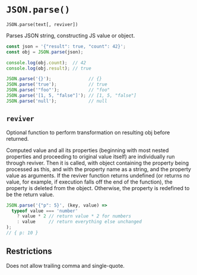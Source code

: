 # `JSON.parse()`

`JSON.parse(text[, reviver])`

Parses JSON string, constructing JS value or object.

```javascript
const json = '{"result": true, "count": 42}';
const obj = JSON.parse(json);

console.log(obj.count);  // 42
console.log(obj.result); // true
```

```javascript
JSON.parse('{}');              // {}
JSON.parse('true');            // true
JSON.parse('"foo"');           // "foo"
JSON.parse('[1, 5, "false"]'); // [1, 5, "false"]
JSON.parse('null');            // null
```

## `reviver`

Optional function to perform transformation on resulting obj before returned.

Computed value and all its properties (beginning with most nested properties and proceeding to original value itself) are individually run through reviver. Then it is called, with object containing the property being processed as this, and with the property name as a string, and the property value as arguments. If the reviver function returns undefined (or returns no value, for example, if execution falls off the end of the function), the property is deleted from the object. Otherwise, the property is redefined to be the return value.

```javascript
JSON.parse('{"p": 5}', (key, value) =>
  typeof value === 'number'
    ? value * 2 // return value * 2 for numbers
    : value     // return everything else unchanged
);
// { p: 10 }
```

## Restrictions

Does not allow trailing comma and single-quote.
